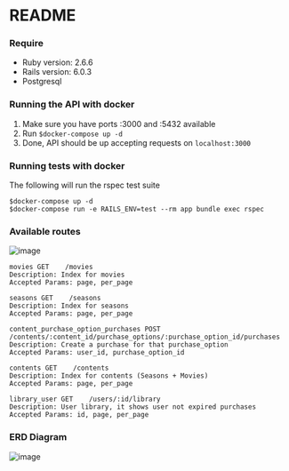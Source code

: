 # README

### Require

* Ruby version: 2.6.6
* Rails version: 6.0.3
* Postgresql


### Running the API with docker
1. Make sure you have ports :3000 and :5432 available
2. Run `$docker-compose up -d`
3. Done, API should be up accepting requests on `localhost:3000`


### Running tests with docker

The following will run the rspec test suite
```
$docker-compose up -d
$docker-compose run -e RAILS_ENV=test --rm app bundle exec rspec
```

### Available routes
![image](https://user-images.githubusercontent.com/28736591/111831489-3ba14f80-88ce-11eb-968b-9e7a34f06b99.png)

```
movies GET    /movies
Description: Index for movies
Accepted Params: page, per_page
```

```
seasons GET    /seasons
Description: Index for seasons
Accepted Params: page, per_page
```

```
content_purchase_option_purchases POST   /contents/:content_id/purchase_options/:purchase_option_id/purchases
Description: Create a purchase for that purchase_option
Accepted Params: user_id, purchase_option_id
```

```
contents GET    /contents
Description: Index for contents (Seasons + Movies)
Accepted Params: page, per_page
```

```
library_user GET    /users/:id/library
Description: User library, it shows user not expired purchases
Accepted Params: id, page, per_page
```




### ERD Diagram

![image](https://user-images.githubusercontent.com/28736591/111749400-7a082180-8870-11eb-8dc0-2db9e0ae7c90.png)

